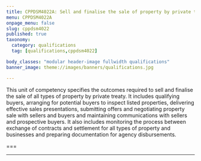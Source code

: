 ```yaml
---
title: CPPDSM4022A: Sell and finalise the sale of property by private treaty
menu: CPPDSM4022A
onpage_menu: false
slug: cppdsm4022
published: true
taxonomy:
  category: qualifications
  tag: [qualifications,cppdsm4022]

body_classes: "modular header-image fullwidth qualifications"
banner_image: theme://images/banners/qualifications.jpg

---
```


This unit of competency specifies the outcomes required to sell and finalise the sale of all types of property by private treaty. It includes qualifying buyers, arranging for potential buyers to inspect listed properties, delivering effective sales presentations, submitting offers and negotiating property sale with sellers and buyers and maintaining communications with sellers and prospective buyers. It also includes monitoring the process between exchange of contracts and settlement for all types of property and businesses and preparing documentation for agency disbursements.

===

---
